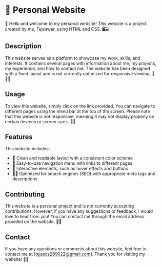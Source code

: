 
# 🧠 Personal Website

👋 Hello and welcome to my personal website! This website is a project created by me, Tejeswar, using HTML and CSS. 🖥️💻

## Description

This website serves as a platform to showcase my work, skills, and interests. It contains several pages with information about me, my projects, my experience, and how to contact me. The website has been designed with a fixed layout and is not currently optimized for responsive viewing. 📝👨‍💻

## Usage

To view this website, simply click on the link provided. You can navigate to different pages using the menu bar at the top of the screen. Please note that this website is not responsive, meaning it may not display properly on certain devices or screen sizes. 📱🚫

## Features

This website includes:

- 🎨 Clean and readable layout with a consistent color scheme
- 🧭 Easy-to-use navigation menu with links to different pages
- 🤩 Interactive elements, such as hover effects and buttons
- 🕵️‍♂️ Optimized for search engines (SEO) with appropriate meta tags and descriptions

## Contributing

This website is a personal project and is not currently accepting contributions. However, if you have any suggestions or feedback, I would love to hear from you! You can contact me through the email address provided on the website. 📧👋

## Contact

If you have any questions or comments about this website, feel free to contact me at [tejascs289022@gmail.com]. Thank you for visiting my website! 🙏😊
